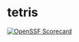 # tetris
[![OpenSSF Scorecard](htt‌ps://api.securityscorecards.dev/projects/github.com/{peachyKeachy}/{tetris}/badge)](htt‌ps://securityscorecards.dev/viewer/?uri=github.com/{peachyKeachy}/{tetris})

